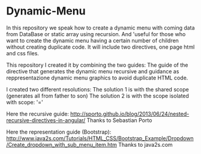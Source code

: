 # Dynamic-Menu
In this repository we speak how to create a dynamic menu with coming data from DataBase or static array using recursion.
And 'useful for those who want to create the dynamic menu having a certain number of children without creating duplicate code.
It will include two directives, one page html and css files.

This repository I created it by combining the two guides:
The guide of the directive that generates the dynamic menu recursive and guidance as reppresentazione dynamic menu graphics to avoid duplicate HTML code.

I created two different resolutions:
The solution 1 is with the shared scope (generates all from father to son)
The solution 2 is with the scope isolated with scope: '='

Here the recursive guide:
http://sporto.github.io/blog/2013/06/24/nested-recursive-directives-in-angular/
Thanks to Sebastian Porto

Here the representation guide (Bootstrap):
http://www.java2s.com/Tutorials/HTML_CSS/Bootstrap_Example/Dropdown/Create_dropdown_with_sub_menu_item.htm
Thanks to java2s.com
